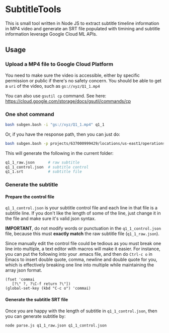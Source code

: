 # SubtitleTools

This is small tool written in Node JS to extract subtitle timeline information in MP4 video and generate an SRT file populated with timining and subtitle information leverage Google Cloud ML APIs.

## Usage

### Upload a MP4 file to Google Cloud Platform

You need to make sure the video is accessible, either by specific permission or public if there's no safety concern. You should be able to get a `uri` of the video, such as `gs://xyz/Q1_1.mp4`

You can also use `gsutil cp` command. See here: https://cloud.google.com/storage/docs/gsutil/commands/cp

### One shot command

```bash
bash subgen.bash -i "gs://xyz/Q1_1.mp4" q1_1
```

Or, if you have the response path, then you can just do:
```bash
bash subgen.bash -p projects/637000999429/locations/us-east1/operations/643114718460463482933 q1_1
```

This will generate the following in the current folder:

```bash
q1_1_raw.json      # raw subtitle
q1_1_control.json  # subtitle control
q1_1.srt           # subtitle file
```

### Generate the subtitle

#### Prepare the control file

`q1_1_control.json` is your subtitle control file and each line in that file is a subtitle line. If you don't like the length of some of the line, just change it in the file and make sure it's valid json syntax.

**IMPORTANT**, do not modify words or punctuation in the `q1_1_control.json` file, because this must **exactly match** the raw subtitle file (`q1_1_raw.json`).

Since manually edit the control file could be tedious as you must break one line into multiple, a text editor with macros will make it easier. For instance, you can put the following into your .emacs file, and then do `Ctrl-c o` in Emacs to insert double quote, comma, newline and double quote for you, which is effectively breaking one line into multiple while maintaining the array json format.

```emacs
(fset 'commai
   [?\" ?, ?\C-f return ?\"])
(global-set-key (kbd "C-c o") 'commai)
```

#### Generate the subtitle SRT file

Once you are happy with the length of subtitle in `q1_1_control.json`, then you can generate subtitle by:

```bash
node parse.js q1_1_raw.json q1_1_control.json
```
